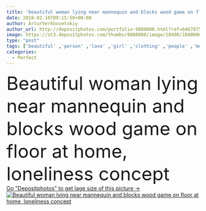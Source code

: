 ```yaml
---
title: 'beautiful woman lying near mannequin and blocks wood game on floor at home, loneliness concept'
date: 2018-02-16T09:15:59+00:00
author: ArturVerkhovetskiy
author_url: http://depositphotos.com/portfolio-9880800.html?ref=64678756
image: https://st3.depositphotos.com/thumbs/9880800/image/18400/184008684/api_thumb_450.jpg?forcejpeg=true
type: "post"
tags: ['beautiful' ,'person' ,'love' ,'girl' ,'clothing' ,'people' ,'model' ,'concept' ,'home' ,'indoors' ,'floor' ,'loneliness' ,'clothes' ,'guy' ,'sketch' ,'alone' ,'attractive' ,'casual' ,'lie' ,'dreams' ,'lonely' ,'puppet' ,'dummy' ,'mannequin' ,'scarecrow' ,'poppet' ,'desperation' ,'manikin' ,'jackstraw' ,'mannikin' ,'young adult' ,'Domestic Life' ,'caucasian woman' ,'unrequited love' ,'tower game' ,'blocks wood game' ,'layman doll' ,'perfect relationship dream' ,'one way love' ]
categories: 
  - Perfect
---
```

<div aling="center">
            <font size="60"> Beautiful woman lying near mannequin and blocks wood game on floor at home, loneliness concept</font>   
</div>
<div>
    <a href='https://depositphotos.com/184008684/stock-photo-beautiful-woman-lying-mannequin-blocks.html?ref=64678756' target=_blank > Go "Depositphotos" to get lage size of this picture ->
        <img href='https://depositphotos.com/184008684/stock-photo-beautiful-woman-lying-mannequin-blocks.html?ref=64678756' src='https://st3.depositphotos.com/9880800/18400/i/950/depositphotos_184008684-stock-photo-beautiful-woman-lying-mannequin-blocks.jpg?forcejpeg=true' alt='Beautiful woman lying near mannequin and blocks wood game on floor at home, loneliness concept' >
    </a>
</div>
